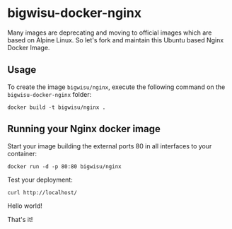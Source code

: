 bigwisu-docker-nginx
==================

Many images are deprecating and moving to official images which are based on Alpine Linux. So let's fork and maintain this Ubuntu based Nginx Docker Image.

Usage
-----

To create the image `bigwisu/nginx`, execute the following command on the `bigwisu-docker-nginx` folder:

    docker build -t bigwisu/nginx .


Running your Nginx docker image
-------------------------------

Start your image building the external ports 80 in all interfaces to your container:

    docker run -d -p 80:80 bigwisu/nginx

Test your deployment:

    curl http://localhost/

Hello world!

That's it!
